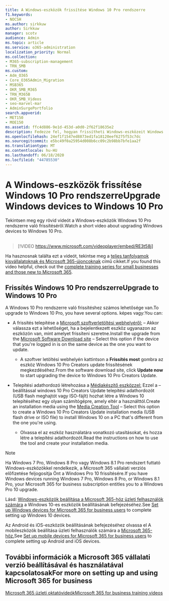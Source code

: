 ```yaml
---
title: A Windows-eszközök frissítése Windows 10 Pro rendszerre
f1.keywords:
- NOCSH
ms.author: sirkkuw
author: Sirkkuw
manager: scotv
audience: Admin
ms.topic: article
ms.service: o365-administration
localization_priority: Normal
ms.collection:
- M365-subscription-management
- TRN_SMB
ms.custom:
- Adm_O365
- Core_O365Admin_Migration
- MSB365
- OKR_SMB_M365
- TRN_M365B
- OKR_SMB_Videos
- seo-marvel-mar
- AdminSurgePortfolio
search.appverid:
- MET150
- MOE150
ms.assetid: ffc4d886-9e1d-453d-a0d0-2f62f18635e2
description: Fedezze fel, hogyan frissítheti Windows-eszközeit Windows 10 Pro rendszerre, hogy fejlettebb biztonsági és üzleti hálózati funkciókat használhasson.
ms.openlocfilehash: 24ef1f1547ed8873ed1fa18120eef6275f53c7dc
ms.sourcegitcommit: e5bc49f0a25954d008b6cc09c2b98bb7bfe1aa2f
ms.translationtype: MT
ms.contentlocale: hu-HU
ms.lasthandoff: 06/18/2020
ms.locfileid: "44785530"
---
```

# <a name="upgrade-windows-devices-to-windows-10-pro"></a><span data-ttu-id="c54e2-103">A Windows-eszközök frissítése Windows 10 Pro rendszerre</span><span class="sxs-lookup"><span data-stu-id="c54e2-103">Upgrade Windows devices to Windows 10 Pro</span></span>

<span data-ttu-id="c54e2-104">Tekintsen meg egy rövid videót a Windows-eszközök Windows 10 Pro rendszerre való frissítéséről.</span><span class="sxs-lookup"><span data-stu-id="c54e2-104">Watch a short video about upgrading Windows devices to Windows 10 Pro.</span></span><br><br>

> [!VIDEO https://www.microsoft.com/videoplayer/embed/RE3t58j] 

<span data-ttu-id="c54e2-105">Ha hasznosnak találta ezt a videót, tekintse meg a [teljes tanfolyamok kisvállalatoknak és Microsoft 365-újoncoknak](https://support.microsoft.com/office/6ab4bbcd-79cf-4000-a0bd-d42ce4d12816) című cikket.</span><span class="sxs-lookup"><span data-stu-id="c54e2-105">If you found this video helpful, check out the [complete training series for small businesses and those new to Microsoft 365](https://support.microsoft.com/office/6ab4bbcd-79cf-4000-a0bd-d42ce4d12816).</span></span>

## <a name="upgrade-to-windows-10-pro"></a><span data-ttu-id="c54e2-106">Frissítés Windows 10 Pro rendszerre</span><span class="sxs-lookup"><span data-stu-id="c54e2-106">Upgrade to Windows 10 Pro</span></span>
  
<span data-ttu-id="c54e2-107">A Windows 10 Pro rendszerre való frissítéshez számos lehetősége van.</span><span class="sxs-lookup"><span data-stu-id="c54e2-107">To upgrade to Windows 10 Pro, you have several options.</span></span> <span data-ttu-id="c54e2-108">képes vagy:</span><span class="sxs-lookup"><span data-stu-id="c54e2-108">You can:</span></span>
    
- <span data-ttu-id="c54e2-109">A frissítés telepítése a [Microsoft szoftverletöltési webhelyéről:](https://go.microsoft.com/fwlink/?LinkID=836951 ) &ndash; Akkor válassza ezt a lehetőséget, ha a bejelentkezett eszköz ugyanazon az eszközön van, mint amelyet frissíteni szeretne.</span><span class="sxs-lookup"><span data-stu-id="c54e2-109">Install the upgrade from the [Microsoft Software Download site](https://go.microsoft.com/fwlink/?LinkID=836951 ) &ndash; Select this option if the device that you're logged in is on the same device as the one you want to update.</span></span> 

    - <span data-ttu-id="c54e2-110">A szoftver letöltési webhelyén kattintson a **Frissítés most** gombra az eszköz Windows 10 Pro Creators update frissítésének megkezdéséhez.</span><span class="sxs-lookup"><span data-stu-id="c54e2-110">From the software download site, click **Update now** to start upgrading the device to Windows 10 Pro Creators Update.</span></span> 
    
- <span data-ttu-id="c54e2-111">Telepítési adathordozó létrehozása a [Médiakészítő eszközzel:](https://go.microsoft.com/fwlink/?LinkID=836960) Ezzel a &ndash; beállítással windows 10 Pro Creators Update telepítési adathordozót (USB flash meghajtót vagy ISO-fájlt) hozhat létre a Windows 10 telepítéséhez egy olyan számítógépre, amely eltér a használttól.</span><span class="sxs-lookup"><span data-stu-id="c54e2-111">Create an installation media using the [Media Creation Tool](https://go.microsoft.com/fwlink/?LinkID=836960) &ndash; Select this option to create a Windows 10 Pro Creators Update installation media (USB flash drive or ISO file) to install Windows 10 on a PC that's different from the one you're using.</span></span>

    - <span data-ttu-id="c54e2-112">Olvassa el az eszköz használatára vonatkozó utasításokat, és hozza létre a telepítési adathordozót.</span><span class="sxs-lookup"><span data-stu-id="c54e2-112">Read the instructions on how to use the tool and create your installation media.</span></span> 

> [!NOTE]
> <span data-ttu-id="c54e2-113">Ha Windows 7 Pro, Windows 8 Pro vagy Windows 8.1 Pro rendszert futtató Windows-eszközökkel rendelkezik, a Microsoft 365 vállalati verziós előfizetése feljogosítja Önt a Windows Pro 10 frissítésére.</span><span class="sxs-lookup"><span data-stu-id="c54e2-113">If you have Windows devices running Windows 7 Pro, Windows 8 Pro, or Windows 8.1 Pro, your Microsoft 365 for business subscription entitles you to a Windows Pro 10 upgrade.</span></span>
    
<span data-ttu-id="c54e2-114">Lásd: [Windows-eszközök beállítása a Microsoft 365-höz üzleti felhasználók számára](set-up-windows-devices.md) a Windows 10-es eszközök beállításának befejezéséhez.</span><span class="sxs-lookup"><span data-stu-id="c54e2-114">See [Set up Windows devices for Microsoft 365 for business users](set-up-windows-devices.md) to complete setting up Windows 10 devices.</span></span> 
  
<span data-ttu-id="c54e2-115">Az Android és iOS-eszközök beállításának befejezéséhez olvassa el A mobileszközök beállítása üzleti felhasználók számára a [Microsoft 365-höz.](set-up-mobile-devices.md)</span><span class="sxs-lookup"><span data-stu-id="c54e2-115">See [Set up mobile devices for Microsoft 365 for business users](set-up-mobile-devices.md) to complete setting up Android and iOS devices.</span></span> 
  
## <a name="for-more-on-setting-up-and-using-microsoft-365-for-business"></a><span data-ttu-id="c54e2-116">További információk a Microsoft 365 vállalati verzió beállításával és használatával kapcsolatosak</span><span class="sxs-lookup"><span data-stu-id="c54e2-116">For more on setting up and using Microsoft 365 for business</span></span>

[<span data-ttu-id="c54e2-117">Microsoft 365 üzleti oktatóvideók</span><span class="sxs-lookup"><span data-stu-id="c54e2-117">Microsoft 365 for business training videos</span></span>](https://support.microsoft.com/office/6ab4bbcd-79cf-4000-a0bd-d42ce4d12816)
